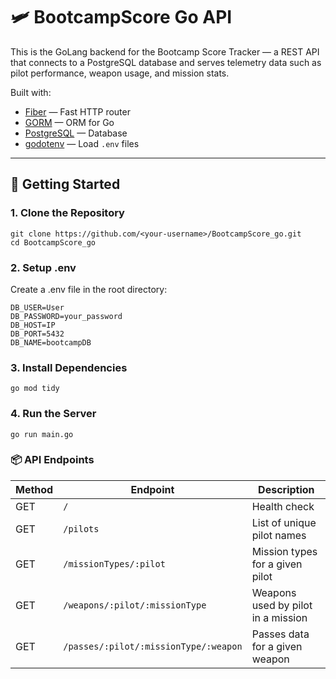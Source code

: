 # 🛩️ BootcampScore Go API

This is the GoLang backend for the Bootcamp Score Tracker — a REST API that connects to a PostgreSQL database and serves telemetry data such as pilot performance, weapon usage, and mission stats.

Built with:
- [Fiber](https://github.com/gofiber/fiber) — Fast HTTP router
- [GORM](https://gorm.io/) — ORM for Go
- [PostgreSQL](https://www.postgresql.org/) — Database
- [godotenv](https://github.com/joho/godotenv) — Load `.env` files

---

## 🚀 Getting Started

### 1. Clone the Repository

```
git clone https://github.com/<your-username>/BootcampScore_go.git
cd BootcampScore_go
```
### 2. Setup .env
Create a .env file in the root directory:
```
DB_USER=User
DB_PASSWORD=your_password
DB_HOST=IP
DB_PORT=5432
DB_NAME=bootcampDB

```
### 3. Install Dependencies
```
go mod tidy
```
### 4. Run the Server
```
go run main.go
```
### 📦 API Endpoints
| Method | Endpoint                              | Description                        |
| ------ | ------------------------------------- | ---------------------------------- |
| GET    | `/`                                   | Health check                       |
| GET    | `/pilots`                             | List of unique pilot names         |
| GET    | `/missionTypes/:pilot`                | Mission types for a given pilot    |
| GET    | `/weapons/:pilot/:missionType`        | Weapons used by pilot in a mission |
| GET    | `/passes/:pilot/:missionType/:weapon` | Passes data for a given weapon     |
